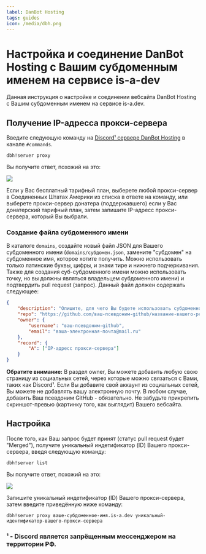 ```yaml
---
label: DanBot Hosting
tags: guides
icon: /media/dbh.png
---
```


# Настройка и соединение DanBot Hosting с Вашим субдоменным именем на сервисе is-a-dev

Данная инструкция о настройке и соединении вебсайта DanBot Hosting с Вашим субдоменным именем на сервисе is-a.dev.

## Получение IP-адресса прокси-сервера

Введите следующую команду на [Discord¹ сервере DanBot Hosting](https://discord.gg/dbh) в канале `#commands`.

```
dbh!server proxy
```

Вы получите ответ, похожий на это:

![](../media/dbh_proxy/1.jpg)

Если у Вас бесплатный тарифный план, выберете любой прокси-сервер в Соединенных Штатах Америки из списка в ответе на команду, или выберете прокси-сервер донатера (поддержавшего) если у Вас донатерский тарифный план, затем запишите IP-адресс прокси-сервера, который Вы выбрали.

### Создание файла субдоменного имени

В каталоге `domains`, создайте новый файл JSON для Вашего субдоменного имени (`domains/субдомен.json`, замените "субдомен" на субдоменное имя, которое хотите получить. Можно использовать только латинские буквы, цифры, и знаки тире и нижнего подчеркивания. Также для создания суб-субдоменного имени можно использовать точку, но вы должны являться владельцем субдоменного имени) и подтвердить pull request (запрос). Данный файл должен содержать следующее:

```json
{
    "description": "Опишите, для чего Вы будете использовать субдоменное имя.",
    "repo": "https://github.com/ваш-псевдоним-github/название-вашего-репозитория-для-вебсайта",
    "owner": {
        "username": "ваш-псевдоним-github",
        "email": "ваша-электронная-почта@mail.ru"
    },
    "record": {
        "A": ["IP-адресс прокси-сервера"]
    }
}
```

**Обратите внимание:** В раздел owner, Вы можете добавить любую свою страницу из социальных сетей, через которые можно связаться с Вами, таких как Discord¹. Если Вы добавите свой аккаунт из социальных сетей, Вы можете не добавлять вашу электронную почту. В любом случае, добавить Ваш псевдоним GitHub - обязательно. Не забудьте прикрепить скриншот-превью (картинку того, как выглядит) Вашего вебсайта.

## Настройка

После того, как Ваш запрос будет принят (статус pull request будет "Merged"), получите уникальный индетификатор (ID) Вашего прокси-сервера, введя следующую команду:

```
dbh!server list
```

Вы получите ответ, похожий на это:

![](../media/dbh_proxy/2.jpg)

Запишите уникальный индетификатор (ID) Вашего прокси-сервера, затем введите приведённую ниже команду:

```
dbh!server proxy ваше-субдоменное-имя.is-a.dev уникальный-идентификатор-вашего-прокси-сервера
```

### ¹ - Discord является запрёщенным мессенджером на территории РФ.
